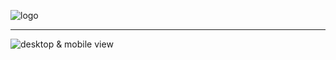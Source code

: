 ![logo](https://i.imgur.com/CDFMQ2E.png)

---

![desktop & mobile view](https://i.imgur.com/clPJJfP.png)
